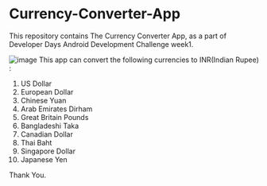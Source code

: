 # Currency-Converter-App
This repository contains The Currency Converter App, as a part of Developer Days Android Development Challenge week1.

![image](https://user-images.githubusercontent.com/88196245/131792984-d4591647-3faf-4617-9a13-f87a10428794.png)
This app can convert the following currencies to INR(Indian Rupee) :
1. US Dollar
2. European Dollar
3. Chinese Yuan
4. Arab Emirates Dirham
5. Great Britain Pounds
6. Bangladeshi Taka
7. Canadian Dollar
8. Thai Baht
9. Singapore Dollar
10. Japanese Yen

Thank You.
